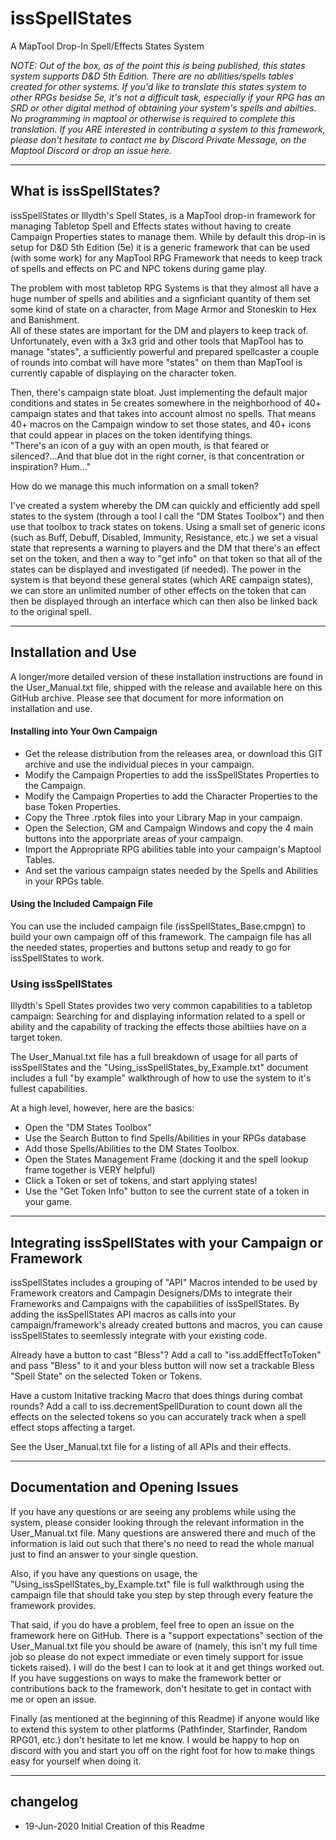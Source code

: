 # issSpellStates
A MapTool Drop-In Spell/Effects States System

*NOTE: Out of the box, as of the point this is being published, this states system supports D&D 5th Edition.  There
are no abllities/spells tables created for other systems.  If you'd like to translate this states system to other
RPGs besidse 5e, it's not a difficult task, especially if your RPG has an SRD or other digital method of obtaining
your system's spells and abilties.  No programming in maptool or otherwise is required to complete this translation.
If you ARE interested in contributing a system to this framework, please don't hesitate to contact me by Discord
Private Message, on the Maptool Discord or drop an issue here.*  

----
## What is issSpellStates?
issSpellStates or Illydth's Spell States, is a MapTool drop-in framework for managing Tabletop Spell and Effects 
states without having to create Campaign Properties states to manage them.  While by default this drop-in is 
setup for D&D 5th Edition (5e) it is a generic framework that can be used (with some work) for any MapTool RPG
Framework that needs to keep track of spells and effects on PC and NPC tokens during game play.

The problem with most tabletop RPG Systems is that they almost all have a huge number of spells and abilities and a
signficiant quantity of them set some kind of state on a character, from Mage Armor and Stoneskin to Hex and Banishment.  
All of these states are important for the DM and players to keep track of.  Unfortunately, even with a 3x3 grid and 
other tools that MapTool has to manage "states", a sufficiently powerful and prepared spellcaster a couple of rounds 
into combat will have more "states" on them than MapTool is currently capable of displaying on the character token.

Then, there's campaign state bloat.  Just implementing the default major conditions and states in 5e creates somewhere 
in the neighborhood of 40+ campaign states and that takes into account almost no spells.  That means 40+ macros on the 
Campaign window to set those states, and 40+ icons that could appear in places on the token identifying things.  
"There's an icon of a guy with an open mouth, is that feared or silenced?...And that blue dot in the right corner, is 
that concentration or inspiration?  Hum..."

How do we manage this much information on a small token?

I've created a system whereby the DM can quickly and efficiently add spell states to the system (through a tool
I call the "DM States Toolbox") and then use that toolbox to track states on tokens.  Using a small set of generic
icons (such as Buff, Debuff, Disabled, Immunity, Resistance, etc.) we set a visual state that represents a warning to
players and the DM that there's an effect set on the token, and then a way to "get info" on that token so that all of 
the states can be displayed and investigated (if needed).  The power in the system is that beyond these general states
(which ARE campaign states), we can store an unlimited number of other effects on the token that can then be displayed 
through an interface which can then also be linked back to the original spell.

----
## Installation and Use
A longer/more detailed version of these installation instructions are found in the User_Manual.txt file, shipped with
the release and available here on this GitHub archive.  Please see that document for more information on installation
and use.

#### Installing into Your Own Campaign
* Get the release distribution from the releases area, or download this GIT archive and use the 
individual pieces in your campaign.
* Modify the Campaign Properties to add the issSpellStates Properties to the Campaign.
* Modify the Campaign Properties to add the Character Properties to the base Token Properties.
* Copy the Three .rptok files into your Library Map in your campaign.
* Open the Selection, GM and Campaign Windows and copy the 4 main buttons into the apporpriate
areas of your campaign.  
* Import the Appropriate RPG abilities table into your campaign's Maptool Tables.
* And set the various campaign states needed by the Spells and Abilities in your RPGs table.

#### Using the Included Campaign File
You can use the included campaign file (issSpellStates_Base.cmpgn) to build your own campaign off of this framework.
The campaign file has all the needed states, properties and buttons setup and ready to go for issSpellStates to work.

### Using issSpellStates
Illydth's Spell States provides two very common capabilities to a tabletop campaign:  Searching for and displaying
information related to a spell or ability and the capability of tracking the effects those abiltiies have on a target
token.

The User_Manual.txt file has a full breakdown of usage for all parts of issSpellStates and the "Using_issSpellStates_by_Example.txt"
document includes a full "by example" walkthrough of how to use the system to it's fullest capabilities.

At a high level, however, here are the basics:
* Open the "DM States Toolbox"
* Use the Search Button to find Spells/Abilities in your RPGs database 
* Add those Spells/Abilities to the DM States Toolbox.
* Open the States Management Frame (docking it and the spell lookup frame together is VERY helpful)
* Click a Token or set of tokens, and start applying states!
* Use the "Get Token Info" button to see the current state of a token in your game.

----
## Integrating issSpellStates with your Campaign or Framework

issSpellStates includes a grouping of "API" Macros intended to be used by Framework creators and Campagin Designers/DMs to 
integrate their Frameworks and Campaigns with the capabilities of issSpellStates.  By adding the issSpellStates API macros
as calls into your campaign/framework's already created buttons and macros, you can cause issSpellStates to seemlessly
integrate with your existing code.

Already have a button to cast "Bless"?  Add a call to "iss.addEffectToToken" and pass "Bless" to it and your bless button
will now set a trackable Bless "Spell State" on the selected Token or Tokens.

Have a custom Initative tracking Macro that does things during combat rounds?  Add a call to iss.decrementSpellDuration to 
count down all the effects on the selected tokens so you can accurately track when a spell effect stops affecting a target.

See the User_Manual.txt file for a listing of all APIs and their effects.

----
## Documentation and Opening Issues
If you have any questions or are seeing any problems while using the system, please consider looking through the relevant
information in the User_Manual.txt file.  Many questions are answered there and much of the information is laid out such
that there's no need to read the whole manual just to find an answer to your single question.  

Also, if you have any questions on usage, the "Using_issSpellStates_by_Example.txt" file is full walkthrough using the
campaign file that should take you step by step through every feature the framework provides.  

That said, if you do have a problem, feel free to open an issue on the framework here on GitHub.  There is a "support
expectations" section of the User_Manual.txt file you should be aware of (namely, this isn't my full time job so please
do not expect immediate or even timely support for issue tickets raised).  I will do the best I can to look at it and
get things worked out.  If you have suggestions on ways to make the framework better or contributions back to the 
framework, don't hesitate to get in contact with me or open an issue.

Finally (as mentioned at the beginning of this Readme) if anyone would like to extend this system to other platforms 
(Pathfinder, Starfinder, Random RPG01, etc.) don't hesitate to let me know.  I would be happy to hop on discord with you
and start you off on the right foot for how to make things easy for yourself when doing it.


----
## changelog
* 19-Jun-2020 Initial Creation of this Readme
